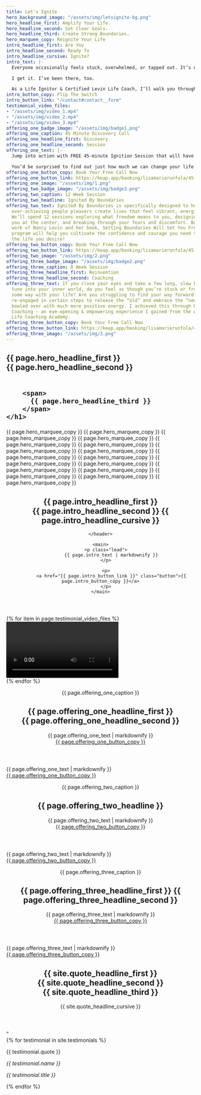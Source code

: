 ```yaml
---
title: Let's Ignite
hero_background_image: "/assets/img/letsignite-bg.png"
hero_headline_first: Amplify Your Life.
hero_headline_second: Set Clear Goals.
hero_headline_third: Create Strong Boundaries.
hero_marquee_copy: Reignite Your Life
intro_headline_first: Are You
intro_headline_second: Ready To
intro_headline_cursive: Ignite?
intro_text: |-
  Everyone occasionally feels stuck, overwhelmed, or tapped out. It’s no wonder you do too, with all that you juggle. Work, life, parenting, partnering: some days, it can feel like the responsibilities are endless.

  I get it. I’ve been there, too.

  As a Life Ignitor & Certified Levin Life Coach, I’ll walk you through proven methodologies you can easily integrate into your busy life that will help you get clear, unstuck, and living life out loud.
intro_button_copy: Flip The Switch
intro_button_link: "/contact#contact__form"
testimonial_video_files:
- "/assets/img/video_1.mp4"
- "/assets/img/video_2.mp4"
- "/assets/img/video_3.mp4"
offering_one_badge_image: "/assets/img/badge1.png"
offering_one_caption: 45 Minute Discovery Call
offering_one_headline_first: Discovery
offering_one_headline_second: Session
offering_one_text: |-
  Jump into action with FREE 45-minute Ignition Session that will have you motivated and excited about life!

  You’d be surprised to find out just how much we can change your life in 45 minutes. During this complementary call, we’ll look at some of the factors in your life that have you feeling stuck and tapped out. We’ll get clear on your desires and goals. Then we’ll create an achievable plan so that you can take action immediately.
offering_one_button_copy: Book Your Free Call Now
offering_one_button_link: https://keap.app/booking/lisamarierunfola/45-60-min-intro-session
offering_one_image: "/assets/img/1.png"
offering_two_badge_image: "/assets/img/badge3.png"
offering_two_caption: 12 Week Session
offering_two_headline: Ignited By Boundaries
offering_two_text: Ignited By Boundaries is specifically designed to help over-giving,
  over-achieving people pleasers create lives that feel vibrant, energized, and alive.
  We’ll spend 12 sessions exploring what freedom means to you, designing a life with
  you at the center, and breaking through your fears and discomfort. Based on the
  work of Nancy Levin and her book, Setting Boundaries Will Set You Free, this 12-week
  program will help you cultivate the confidence and courage you need to step into
  the life you desire!
offering_two_button_copy: Book Your Free Call Now
offering_two_button_link: https://keap.app/booking/lisamarierunfola/45-60-min-intro-session
offering_two_image: "/assets/img/2.png"
offering_three_badge_image: "/assets/img/badge2.png"
offering_three_caption: 8 Week Session
offering_three_headline_first: Reinvention
offering_three_headline_second: Coaching
offering_three_text: If you close your eyes and take a few long, slow breaths and
  tune into your inner world, do you feel as though you’re stuck or frustrated in
  some way with your life? Are you struggling to find your way forward? Since I’ve
  re-engaged in certain steps to release the “old” and embrace the “new”, I’ve been
  bowled over with much more positive energy. I achieved this through Reinvention
  Coaching – an eye-opening & empowering experience I gained from the wonderful Levin
  Life Coaching Academy.
offering_three_button_copy: Book Your Free Call Now
offering_three_button_link: https://keap.app/booking/lisamarierunfola/45-60-min-intro-session
offering_three_image: "/assets/img/3.png"
---
```


<section class="section hero ignite__hero" style="background-image: url('{{ page.hero_background_image }}'); ">
    <h1>
        {{ page.hero_headline_first }} <br class="hide--mobile">
        {{ page.hero_headline_second }}
        <br class="hide--desktop"><br class="hide--desktop">

        <span>
          {{ page.hero_headline_third }}
        </span>
    </h1>
</section>

<div class="marquee-container">
    <span class="marquee__item scrolling">
      {{ page.hero_marquee_copy }}
    </span><span class="marquee__item scrolling" aria-hidden="true">
      {{ page.hero_marquee_copy }}
    </span><span class="marquee__item scrolling" aria-hidden="true">
      {{ page.hero_marquee_copy }}
    </span><span class="marquee__item scrolling" aria-hidden="true">
      {{ page.hero_marquee_copy }}
    </span><span class="marquee__item scrolling" aria-hidden="true">
        {{ page.hero_marquee_copy }}
      </span><span class="marquee__item scrolling" aria-hidden="true">
        {{ page.hero_marquee_copy }}
      </span><span class="marquee__item scrolling" aria-hidden="true">
        {{ page.hero_marquee_copy }}
      </span><span class="marquee__item scrolling" aria-hidden="true">
        {{ page.hero_marquee_copy }}
      </span><span class="marquee__item scrolling" aria-hidden="true">
        {{ page.hero_marquee_copy }}
      </span><span class="marquee__item scrolling" aria-hidden="true">
        {{ page.hero_marquee_copy }}
      </span><span class="marquee__item scrolling" aria-hidden="true">
        {{ page.hero_marquee_copy }}
      </span><span class="marquee__item scrolling" aria-hidden="true">
        {{ page.hero_marquee_copy }}
      </span><span class="marquee__item scrolling" aria-hidden="true">
        {{ page.hero_marquee_copy }}
      </span><span class="marquee__item scrolling" aria-hidden="true">
        {{ page.hero_marquee_copy }}
      </span><span class="marquee__item scrolling" aria-hidden="true">
        {{ page.hero_marquee_copy }}
      </span><span class="marquee__item scrolling" aria-hidden="true">
        {{ page.hero_marquee_copy }}
      </span><span class="marquee__item scrolling" aria-hidden="true">
        {{ page.hero_marquee_copy }}
      </span>
    
</div>

<section class="section ignite__intro">
    <header>
        <h1>{{ page.intro_headline_first }} <br class="hide--mobile">
            <span class="shift">
              {{ page.intro_headline_second }}
            </span>
            <span class="cursive">
              {{ page.intro_headline_cursive }}
            </span>
        </h1>
        
    </header>

    <main>
        <p class="lead">
            {{ page.intro_text | markdownify }}
        </p>

        <p>
            <a href="{{ page.intro_button_link }}" class="button">{{ page.intro_button_copy }}</a>
        </p>
    </main>
</section>

<section class="section ignite__carousel">
    <div class="main-carousel">
        {% for item in page.testimonial_video_files %}
          <div class="carousel-cell">
            <video controls src="{{ item }}"></video>
          </div>
        {% endfor %}
      </div>
</section>

<section class="section ignite__offering one">
    <img class="badge" src="{{ page.offering_one_badge_image }}" alt="">
    <header>
        <p class="caption">{{ page.offering_one_caption }}</p>
        <h1>
            {{ page.offering_one_headline_first }} <br class="hide--mobile">
            <span class="shift">{{ page.offering_one_headline_second }}</span>
        </h1>
        <div class="description hide--mobile">
            {{ page.offering_one_text | markdownify }}
        </div>
        <a target="_blank" href="{{ page.offering_one_button_link }}" class="button">
            {{ page.offering_one_button_copy }}
        </a>
    </header>
    <img class="feature" src="{{ page.offering_one_image }}" alt="">
    <div class="description hide--desktop">
      {{ page.offering_one_text | markdownify }}
    </div>
    <a target="_blank" href="{{ page.offering_one_button_link }}" class="button hide--desktop">
      {{ page.offering_one_button_copy }}
    </a>
</section>

<section class="section ignite__offering three">
    <img class="badge" src="{{ page.offering_two_badge_image }}" alt="">
    <header>
        <p class="caption">{{ page.offering_two_caption }}</p>
        <h1>
          {{ page.offering_two_headline }}
        </h1>
        <div class="description hide--mobile">
          {{ page.offering_two_text | markdownify }}
        </div>
        <a href="{{ page.offering_two_button_link }}" class="button">
          {{ page.offering_two_button_copy }}
        </a>
    </header>
    <img class="feature" src="{{ page.offering_two_image }}" alt="">
    <div class="description hide--desktop">
      {{ page.offering_two_text | markdownify }}
    </div>
    <a href="{{ page.offering_two_button_link }}" class="button hide--desktop">
      {{ page.offering_two_button_copy }}
    </a>
</section>


<section class="section ignite__offering two">
    <img class="badge" src="{{ page.offering_three_badge_image }}" alt="">
    <header>
        <p class="caption">{{ page.offering_three_caption }}</p>
        <h1>
            {{ page.offering_three_headline_first }}
            <span class="shift">{{ page.offering_three_headline_second }}</span>
        </h1>
        <div class="description hide--mobile">
          {{ page.offering_three_text | markdownify }}
        </div>
        <a href="{{ page.offering_three_button_link }}" class="button">
            {{ page.offering_three_button_copy }}
        </a>
    </header>
    <img class="feature" src="{{ page.offering_three_image }}" alt="">
    <div class="description hide--desktop">
      {{ page.offering_three_text | markdownify }}
    </div>
    <a href="{{ page.offering_three_button_link }}" class="button hide--desktop">
      {{ page.offering_three_button_copy }}
    </a>
</section>


<section class="section quote ignite__quote">
  <header>
    <h1>{{ site.quote_headline_first }} <br class="hide--mobile">
        <span class="shift">{{ site.quote_headline_second }}</span><br class="hide--mobile">
        {{ site.quote_headline_third }}
    </h1>
    <div class="cursive">{{ site.quote_headline_cursive }}</div>
  </header>

  <main>
    <div class="quote">&ldquo;</div>
    <div class="quote-carousel">
      {% for testimonial in site.testimonials %}
        <div class="carousel-cell">
          <p>
            {{ testimonial.quote }}
          </p>
          <cite>
              <p class="person">{{ testimonial.name }}</p>
              <p class="title">{{ testimonial.title }}</p>
          </cite>
        </div>  
      {% endfor %}
    </div>
  </main>
</section>